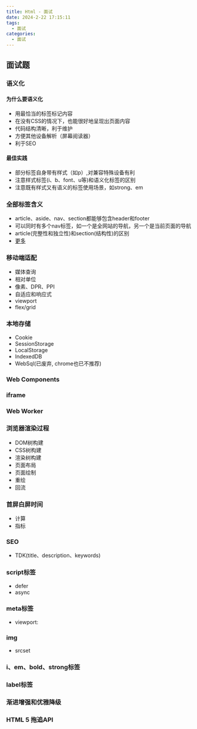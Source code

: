 ```yaml
---
title: Html - 面试
date: 2024-2-22 17:15:11
tags:
  - 面试
categories:
  - 面试
---
```


## 面试题

### 语义化

#### 为什么要语义化

- 用最恰当的标签标记内容
- 在没有CSS的情况下，也能很好地呈现出页面内容
- 代码结构清晰，利于维护
- 方便其他设备解析（屏幕阅读器）
- 利于SEO

#### 最佳实践

- 部分标签自身带有样式（如p）,对兼容特殊设备有利
- 注意样式标签(i、b、font、u等)和语义化标签的区别
- 注意既有样式又有语义的标签使用场景，如strong、em

### 全部标签含义

- article、aside、nav、section都能够包含header和footer
- 可以同时有多个nav标签，如一个是全网站的导航，另一个是当前页面的导航
- article(完整性和独立性)和section(结构性)的区别
- [更多](https://developer.mozilla.org/zh-CN/docs/Web/HTML/Element)

### 移动端适配

- 媒体查询
- 相对单位
- 像素、DPR、PPI
- 自适应和响应式
- viewport
- flex/grid

### 本地存储

- Cookie
- SessionStorage
- LocalStorage
- IndexedDB
- WebSql(已废弃, chrome也已不推荐)

### Web Components

### iframe

### Web Worker

### 浏览器渲染过程

- DOM树构建
- CSS树构建
- 渲染树构建
- 页面布局
- 页面绘制
- 重绘
- 回流

### 首屏白屏时间

- 计算
- 指标

### SEO

- TDK(title、description、keywords)

### script标签

- defer
- async

### meta标签

- viewport:

### img

- srcset

### i、em、bold、strong标签

### label标签

### 渐进增强和优雅降级

### HTML 5 拖追API
